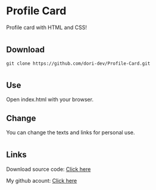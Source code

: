# Profile Card
Profile card with HTML and CSS!

#
## Download
```
git clone https://github.com/dori-dev/Profile-Card.git
```


#
## Use
Open index.html with your browser.

## Change
You can change the texts and links for personal use.

#
## Links


Download source code: [Click here](https://github.com/dori-dev/Profile-Card/archive/refs/heads/main.zip)

My github acount: [Click here](https://github.com/dori-dev/)
